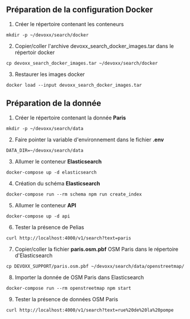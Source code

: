 Préparation de la configuration Docker
-------
1. Créer le répertoire contenant les conteneurs
```
mkdir -p ~/devoxx/search/docker
```
2. Copier/coller l'archive devoxx_search_docker_images.tar dans le répertoir docker
```
cp devoxx_search_docker_images.tar ~/devoxx/search/docker
```
3. Restaurer les images docker
```
docker load --input devoxx_search_docker_images.tar
```

Préparation de la donnée
-------

1. Créer le répertoire contenant la donnée __Paris__
```
mkdir -p ~/devoxx/search/data
```
2. Faire pointer la variable d'environnement dans le fichier __.env__
```
DATA_DIR=~/devoxx/search/data
```
3. Allumer le conteneur __Elasticsearch__
```
docker-compose up -d elasticsearch
```
4. Création du schéma __Elasticsearch__
```
docker-compose run --rm schema npm run create_index
```
5. Allumer le conteneur __API__
```
docker-compose up -d api
```
6. Tester la présence de Pelias
```
curl http://localhost:4000/v1/search?text=paris
```
7. Copier/coller la fichier __paris.osm.pbf__ OSM Paris dans le répertoire d'Elasticsearch
```
cp DEVOXX_SUPPORT/paris.osm.pbf ~/devoxx/search/data/openstreetmap/
```
8. Importer la donnée de OSM Paris dans Elasticsearch
```
docker-compose run --rm openstreetmap npm start
```
9. Tester la présence de données OSM Paris
```
curl http://localhost:4000/v1/search?text=rue%20de%20la%20pompe
```